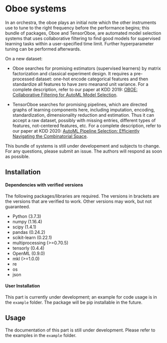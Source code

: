 # Oboe systems

In an orchestra, the oboe plays an initial note which the other instruments use to tune to the right frequency before the performance begins; this bundle of packages, Oboe and TensorOboe, are automated model selection systems that uses collaborative filtering to find good models for supervised learning tasks within a user-specified time limit. Further hyperparameter tuning can be performed afterwards.

On a new dataset:

- Oboe searches for promising estimators (supervised learners) by matrix factorization and classical experiment design. It requires a pre-processed dataset: one-hot encode categorical features and then standardize all features to have zero meanand unit variance. For a complete description, refer to our paper at KDD 2019: [OBOE: Collaborative Filtering for AutoML Model Selection](https://arxiv.org/pdf/1808.03233.pdf).

- TensorOboe searches for promising pipelines, which are directed graphs of learning components here, including imputation, encoding, standardization, dimensionality reduction and estimation. Thus it can accept a raw dataset, possibly with missing entries, different types of features, not-centered features, etc. For a complete description, refer to our paper at KDD 2020: [AutoML Pipeline Selection: Efficiently Navigating the Combinatorial Space](https://people.ece.cornell.edu/cy/papers/tensor-oboe.pdf).

This bundle of systems is still under developement and subjects to change. For any questions, please submit an issue. The authors will respond as soon as possible. 

## Installation

#### Dependencies with verified versions
The following packages/libraries are required. The versions in brackets are the versions that are verified to work. Other versions may work, but not guaranteed. 

* Python (3.7.3)
* numpy  (1.16.4)
* scipy  (1.4.1)
* pandas (0.24.2)
* scikit-learn  (0.22.1)
* multiprocessing (>=0.70.5)
* tensorly (0.4.4)
* OpenML (0.9.0)
* mkl (>=1.0.0)
* re
* os
* json

#### User Installation
This part is currently under development; an example for code usage is in the `example` folder. The package will be pip installable in the future.

## Usage

The documentation of this part is still under development. Please refer to the examples in the `example` folder. 